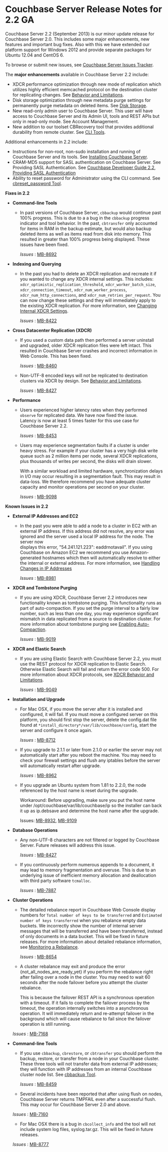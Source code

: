 <a id="couchbase-server-rn_2-2"></a>
# Couchbase Server Release Notes for 2.2 GA

Couchbase Server 2.2 (September 2013) is our minor update release for Couchbase Server 2.0. This includes some major enhancements, new features and important bug fixes.  Also with this we have extended our platform support for Windows 2012 and provide separate packages for Ubuntu 12.04 and CentOS 6.

To browse or submit new issues, see [Couchbase Server Issues
Tracker](http://www.couchbase.com/issues/browse/MB).


The **major enhancements** available in Couchbase Server 2.2 include:
 
- XDCR performance optimization through new mode of replication which utilizes highly efficient memcached protocol on the destination cluster for replicating changes. See [Behavior and
   Limitations](#couchbase-admin-tasks-xdcr-functionality).
- Disk storage optimization through new metadata purge settings for permanently purge metadata on deleted items. See [Disk
   Storage](#couchbase-introduction-architecture-diskstorage).
- New read-only admin user to Couchbase Server. This user will have access to Couchbase Server and its Admin UI, tools and REST APIs but only in read-only mode. See Account Management.
- New addition to our toolset CBRecovery tool that provides additional durability from remote cluster. See [CLI Tools](#couchbase-cli-tool).
 
Additional enhancements in 2.2 include:
 
- Instructions for non-root, non-sudo installation and running of Couchbase Server and its tools. See [Installing
   Couchbase Server](#couchbase-getting-started-install).
- CRAM-MD5 support for SASL authentication on Couchbase Server. See Providing SASL Authentication. See [Couchbase
   Developer Guide 2.2, Providing SASL
   Authentication](http://docs.couchbase.com/couchbase-devguide-2.2/#providing-sasl-authentication)
- Ability to reset password for Administrator using the CLI command. See [cbreset_password Tool](#couchbase-admin-cbreset_password).

**Fixes in 2.2**


 * **Command-line Tools**

    * In past versions of Couchbase Server, `cbbackup` would continue past 100%
      progress. This is due to a a bug in the `cbbackup` progress indicator and tool
      behavior. In the past, `cbtransfer` only accounted for items in RAM in the
      backup estimate, but would also backup deleted items as well as items read from
      disk into memory. This resulted in greater than 100% progress being displayed.
      These issues have been fixed.

      *Issues* : [MB-8692](http://www.couchbase.com/issues/browse/MB-8692)

 * **Indexing and Querying**

    * In the past you had to delete an XDCR replication and recreate it if you wanted
      to change any XDCR internal settings. This includes:
      `xdcr_optimistic_replication_threshold`, `xdcr_worker_batch_size`,
      `xdcr_connection_timeout`, `xdcr_num_worker_process`,
      `xdcr_num_http_connections`, and `xdcr_num_retries_per_request`. You can now
      change these settings and they will immediately apply to the existing XDCR
      replication. For more information, see [Changing Internal XDCR
      Settings](#couchbase-admin-restapi-xdcr-change-settings).

      *Issues* : [MB-8422](http://www.couchbase.com/issues/browse/MB-8422)

 * **Cross Datacenter Replication (XDCR)**

    * If you used a custom data path then performed a server uninstall and upgraded,
      older XDCR replication files were left intact. This resulted in Couchbase Server
      crashes and incorrect information in Web Console. This has been fixed.

      *Issues* : [MB-8460](http://www.couchbase.com/issues/browse/MB-8460)

    * Non-UTF-8 encoded keys will not be replicated to destination clusters via XDCR
      by design. See [Behavior and Limitations](#couchbase-admin-tasks-xdcr-functionality).

      *Issues* : [MB-8427](http://www.couchbase.com/issues/browse/MB-8727)

 * **Performance**

    * Users experienced higher latency rates when they performed `observe` for
      replicated data. We have now fixed the issue.  
       Latency is now at least 5 times faster for this use case for Couchbase Server 2.2.

      *Issues* : [MB-8453](http://www.couchbase.com/issues/browse/MB-8453)
      
    * Users may experience segmentation faults if a cluster is under heavy stress. For example if your cluster has a very high disk write queue such as 2 million items per node, several XDCR replications, plus thousands of writes per second, the disks will drain slower. 
    
    	With a similar workload and limited hardware, synchronization delays in I/O may occur resulting in a segmentation fault. This may result in data-loss. We therefore recommend you have adequate cluster capacity and monitor operations per second on your cluster.

      *Issues* : [MB-9098](http://www.couchbase.com/issues/browse/MB-9098)

**Known Issues in 2.2**

* **External IP Addresses and EC2**

   * In the past you were able to add a node to a cluster in EC2 with an external IP address. If this address 
   did not resolve, any error was ignored and the server used a local IP address for the node. The server now  
   displays this error, "54.241.121.223": eaddrnotavail". If you using Couchbase on Amazon EC2 we recommend 
   you use Amazon-generated hostnames which then will automatically resolve to either the internal or external address. 
   For more information, see [Handling Changes in IP Addresses](#couchbase-bestpractice-cloud-ip)

     *Issues* : [MB-8981](https://www.couchbase.com/issues/browse/MB-8981)

* **XDCR and Tombstone Purging**

   * If you are using XDCR, Couchbase Server 2.2 introduces new functionality 
   known as tombstone purging. This functionality runs as part of auto-compaction. If you set the purge interval to a fairly low number, such 
   as less than one day, you may experience significant mismatch in data replicated from a 
   source to destination cluster. For more information 
   about tombstone purging see [Enabling Auto-Compaction](#couchbase-admin-web-console-settings-autocompaction).

     *Issues* : [MB-9019](https://www.couchbase.com/issues/browse/MB-9019)

* **XDCR and Elastic Search**

   * If you are using Elastic Search with Couchbase Server 2.2, you must use 
   the REST protocol for XDCR replication to Elastic Search. Otherwise 
   Elastic Search will fail and return the error code 500. For more 
   information about XDCR protocols, see [XDCR Behavior and Limitations](#couchbase-admin-tasks-xdcr-functionality).

     *Issues* : [MB-9049](https://www.couchbase.com/issues/browse/MB-9049)

 * **Installation and Upgrade**

    * For Mac OSX, if you move the server after it is installed and configured, it
      will fail. If you must move a configured server on this platform, you should
      first stop the server, delete the config.dat file found at
      `*install_directory*/var/lib/couchbase/config`, start the server and configure it once again.

      *Issues* : [MB-8712](http://www.couchbase.com/issues/browse/MB-8712)
      
     * If you upgrade to 2.1.1 or later from 2.1.0 or earlier the server may not automatically 
     start after you reboot the machine. You may need to check your firewall settings 
     and flush any iptables before the server will automatically restart after upgrade.
     
        *Issues* : [MB-8962](http://www.couchbase.com/issues/browse/MB-8962)

	* If you upgrade an Ubuntu system from 1.81 to 2.2.0, the node referenced by the host name is reset during the upgrade. 

		Workaround: Before upgrading, make sure you put the host name under  /opt/couchbase/var/lib/couchbase/ip so the installer can back it up as ip.debsave and determine the host name after the upgrade.

		Issues: [MB-8932](http://www.couchbase.com/issues/browse/MB-8932), [MB-9109](http://www.couchbase.com/issues/browse/MB-9109)
	
 * **Database Operations**

    * Any non-UTF-8 characters are not filtered or logged by Couchbase Server. Future
      releases will address this issue.

      *Issues* : [MB-8427](http://www.couchbase.com/issues/browse/MB-8427)


     * If you continuously perform numerous appends to a document, it may lead to
           memory fragmentation and overuse. This is due to an underlying issue of
           inefficient memory allocation and deallocation with third party software
           `tcmalloc`.
           
      	*Issues* : [MB-7887](http://www.couchbase.com/issues/browse/MB-7887)
           
 * **Cluster Operations**

    * The detailed rebalance report in Couchbase Web Console display numbers for
      `Total number of keys to be transferred` and `Estimated number of keys
      transferred` when you rebalance empty data buckets. We incorrectly show the
      number of internal server messages that will be transferred and have been
      transferred, instead of only documents in a data bucket. This will be fixed in
      future releases. For more information about detailed rebalance information, see
      [Monitoring a Rebalance](#couchbase-admin-tasks-addremove-rebalance-monitoring).

      *Issues* : [MB-8654](http://www.couchbase.com/issues/browse/MB-8654)
      
     * A cluster rebalance may exit and produce the error {not_all_nodes_are_ready_yet} if you perform the rebalance right after failing over a node in the cluster. You may need to wait 60 seconds after the node failover before you attempt the cluster rebalance.

      	This is because the failover REST API is a synchronous operation with a timeout. If it fails to complete the failover process by the timeout, the operation internally switches into a asynchronous operation. It will immediately return and re-attempt failover in the background which will cause rebalance to fail since the failover operation is still running.

      *Issues* : [MB-7168](http://www.couchbase.com/issues/browse/MB-7168)

 * **Command-line Tools**

    * If you use `cbbackup`, `cbrestore`, or `cbtransfer` you should perform the
      backup, restore, or transfer from a node in your Couchbase cluster. These three
      tools will not transfer data from external IP addresses; they will function with
      IP addresses from an internal Couchbase cluster node list. See [cbbackup
      Tool](#couchbase-admin-cmdline-cbbackup).

      *Issues* : [MB-8459](http://www.couchbase.com/issues/browse/MB-8459)
      
    * Several incidents have been reported that after using flush on nodes, Couchbase 
      Server returns TMPFAIL even after a successful flush. This may occur for Couchbase 
      Server 2.0 and above.

    *Issues* : [MB-7160](http://www.couchbase.com/issues/browse/MB-7160)
    
    * For Mac OSX there is a bug in `cbcollect_info` and the tool will not 
    include system log files, syslog.tar.gz. This will be fixed in future releases.

    *Issues* : [MB-8777](http://www.couchbase.com/issues/browse/MB-8777)

